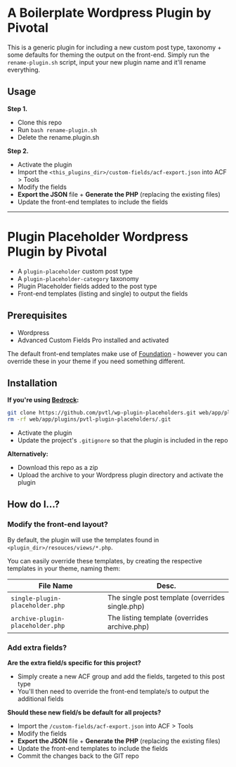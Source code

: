# A Boilerplate Wordpress Plugin by Pivotal

This is a generic plugin for including a new custom post type, taxonomy + some defaults for theming the output on the front-end.
Simply run the `rename-plugin.sh` script, input your new plugin name and it'll rename everything.

## Usage

__Step 1.__

- Clone this repo
- Run `bash rename-plugin.sh`
- Delete the rename.plugin.sh

__Step 2.__

- Activate the plugin
- Import the `<this_plugins_dir>/custom-fields/acf-export.json` into ACF > Tools
- Modify the fields
- __Export the JSON__ file + __Generate the PHP__ (replacing the existing files)
- Update the front-end templates to include the fields

---

# Plugin Placeholder Wordpress Plugin by Pivotal

- A `plugin-placeholder` custom post type
- A `plugin-placeholder-category` taxonomy
- Plugin Placeholder fields added to the post type
- Front-end templates (listing and single) to output the fields

## Prerequisites

- Wordpress
- Advanced Custom Fields Pro installed and activated

The default front-end templates make use of [Foundation](https://foundation.zurb.com/) - however you can override these in your theme if you need something different.

## Installation

__If you're using [Bedrock](https://github.com/roots/bedrock):__

```bash
git clone https://github.com/pvtl/wp-plugin-placeholders.git web/app/plugins/pvtl-plugin-placeholders
rm -rf web/app/plugins/pvtl-plugin-placeholders/.git
```

- Activate the plugin
- Update the project's `.gitignore` so that the plugin is included in the repo

__Alternatively:__

- Download this repo as a zip
- Upload the archive to your Wordpress plugin directory and activate the plugin

## How do I...?

### Modify the front-end layout?

By default, the plugin will use the templates found in `<plugin_dir>/resouces/views/*.php`.

You can easily override these templates, by creating the respective templates in your theme, naming them:

| File Name | Desc. |
| --- | --- |
| `single-plugin-placeholder.php` | The single post template (overrides single.php) |
| `archive-plugin-placeholder.php` | The listing template (overrides archive.php) |

### Add extra fields?

__Are the extra field/s specific for this project?__

- Simply create a new ACF group and add the fields, targeted to this post type
- You'll then need to override the front-end template/s to output the additional fields

__Should these new field/s be default for all projects?__

- Import the `/custom-fields/acf-export.json` into ACF > Tools
- Modify the fields
- __Export the JSON__ file + __Generate the PHP__ (replacing the existing files)
- Update the front-end templates to include the fields
- Commit the changes back to the GIT repo
